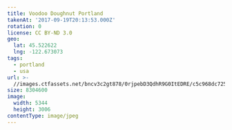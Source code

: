 ```yaml
---
title: Voodoo Doughnut Portland
takenAt: '2017-09-19T20:13:53.000Z'
rotation: 0
license: CC BY-ND 3.0
geo:
  lat: 45.522622
  lng: -122.673073
tags:
  - portland
  - usa
url: >-
  //images.ctfassets.net/bncv3c2gt878/0rjpebD3QdhR9G0ItEDRE/c5c968dc7252fdcaa41b8fce9ee85af3/voodoo-doughnut-portland_37316724671_o
size: 8304600
image:
  width: 5344
  height: 3006
contentType: image/jpeg
---
```


